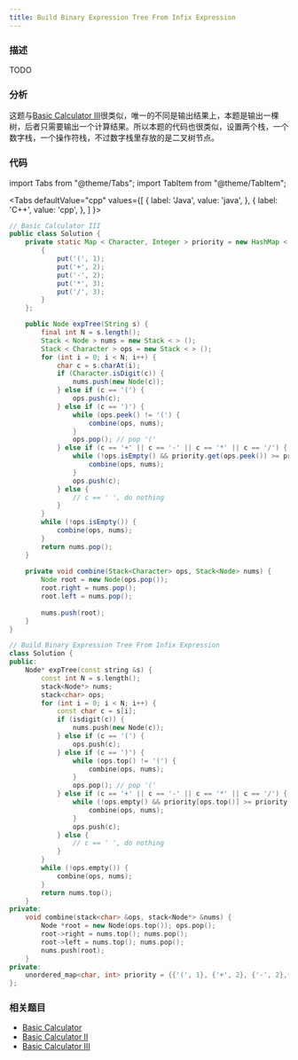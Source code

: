 ```yaml
---
title: Build Binary Expression Tree From Infix Expression
---
```


### 描述

TODO

### 分析

这题与[Basic Calculator III](basic-calculator-iii.md)很类似，唯一的不同是输出结果上，本题是输出一棵树，后者只需要输出一个计算结果。所以本题的代码也很类似，设置两个栈，一个数字栈，一个操作符栈，不过数字栈里存放的是二叉树节点。

### 代码

import Tabs from "@theme/Tabs";
import TabItem from "@theme/TabItem";

<Tabs
defaultValue="cpp"
values={[
{ label: 'Java', value: 'java', },
{ label: 'C++', value: 'cpp', },
]
}>
<TabItem value="java">

```java
// Basic Calculator III
public class Solution {
    private static Map < Character, Integer > priority = new HashMap < > () {
        {
            put('(', 1);
            put('+', 2);
            put('-', 2);
            put('*', 3);
            put('/', 3);
        }
    };

    public Node expTree(String s) {
        final int N = s.length();
        Stack < Node > nums = new Stack < > ();
        Stack < Character > ops = new Stack < > ();
        for (int i = 0; i < N; i++) {
            char c = s.charAt(i);
            if (Character.isDigit(c)) {
                nums.push(new Node(c));
            } else if (c == '(') {
                ops.push(c);
            } else if (c == ')') {
                while (ops.peek() != '(') {
                    combine(ops, nums);
                }
                ops.pop(); // pop '('
            } else if (c == '+' || c == '-' || c == '*' || c == '/') {
                while (!ops.isEmpty() && priority.get(ops.peek()) >= priority.get(c)) {
                    combine(ops, nums);
                }
                ops.push(c);
            } else {
                // c == ' ', do nothing
            }
        }
        while (!ops.isEmpty()) {
            combine(ops, nums);
        }
        return nums.pop();
    }
    
    private void combine(Stack<Character> ops, Stack<Node> nums) {
        Node root = new Node(ops.pop());
        root.right = nums.pop();
        root.left = nums.pop();
    
        nums.push(root);
    }
}
```

</TabItem>
<TabItem value="cpp">

```cpp
// Build Binary Expression Tree From Infix Expression
class Solution {
public:
    Node* expTree(const string &s) {
        const int N = s.length();
        stack<Node*> nums;
        stack<char> ops;
        for (int i = 0; i < N; i++) {
            const char c = s[i];
            if (isdigit(c)) {
                nums.push(new Node(c));
            } else if (c == '(') {
                ops.push(c);
            } else if (c == ')') {
                while (ops.top() != '(') {
                    combine(ops, nums);
                }
                ops.pop(); // pop '('
            } else if (c == '+' || c == '-' || c == '*' || c == '/') {
                while (!ops.empty() && priority[ops.top()] >= priority[c]) {
                    combine(ops, nums);
                }
                ops.push(c);
            } else {
                // c == ' ', do nothing
            }
        }
        while (!ops.empty()) {
            combine(ops, nums);
        }
        return nums.top();
    }
private:
    void combine(stack<char> &ops, stack<Node*> &nums) {
        Node *root = new Node(ops.top()); ops.pop();
        root->right = nums.top(); nums.pop();
        root->left = nums.top(); nums.pop();
        nums.push(root);
    }
private:
    unordered_map<char, int> priority = {{'(', 1}, {'+', 2}, {'-', 2},{'*', 3}, {'/', 3}};
};
```

</TabItem>
</Tabs>

### 相关题目

- [Basic Calculator](basic-calculator.md)
- [Basic Calculator II](basic-calculator-ii.md)
- [Basic Calculator III](basic-calculator-iii.md)
